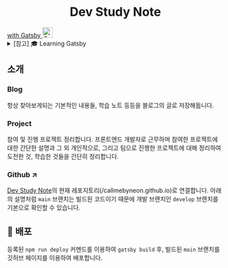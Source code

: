 <h1 align="center">
  Dev Study Note
</h1>

<a href="https://www.gatsbyjs.com">
  <span>with Gatsby</span> <img alt="Gatsby" src="https://www.gatsbyjs.com/Gatsby-Monogram.svg" width="24" />
</a>

<details>
  <summary>[참고] 🎓 Learning Gatsby</summary>

Looking for more guidance? Full documentation for Gatsby lives [on the website](https://www.gatsbyjs.com/). Here are some places to start:

- **For most developers, we recommend starting with our [in-depth tutorial for creating a site with Gatsby](https://www.gatsbyjs.com/tutorial/).** It starts with zero assumptions about your level of ability and walks through every step of the process.

- **To dive straight into code samples, head [to our documentation](https://www.gatsbyjs.com/docs/).** In particular, check out the _Guides_, _API Reference_, and _Advanced Tutorials_ sections in the sidebar.
</details>

## 소개

### Blog

항상 찾아보게되는 기본적인 내용들, 학습 노트 등등을 블로그의 글로 저장해둡니다.

### Project

참여 및 진행 프로젝트 정리합니다. 프론트엔드 개발자로 근무하며 참여한 프로젝트에 대한 간단한 설명과 그 외 개인적으로, 그리고 팀으로 진행한 프로젝트에 대해 정리하여 도전한 것, 학습한 것들을 간단히 정리합니다.

### Github ↗

[Dev Study Note](https://callmebyneon.github.io/)의 현재 레포지토리(/callmebyneon.github.io)로 연결합니다. 아래의 설명처럼 `main` 브랜치는 빌드된 코드이기 때문에 개발 브랜치인 `develop` 브랜치를 기본으로 확인할 수 있습니다.

## 💫 배포

등록된 `npm run deploy` 커멘드를 이용하여 `gatsby build` 후, 빌드된 `main` 브랜치를 깃허브 페이지를 이용하여 배포합니다.